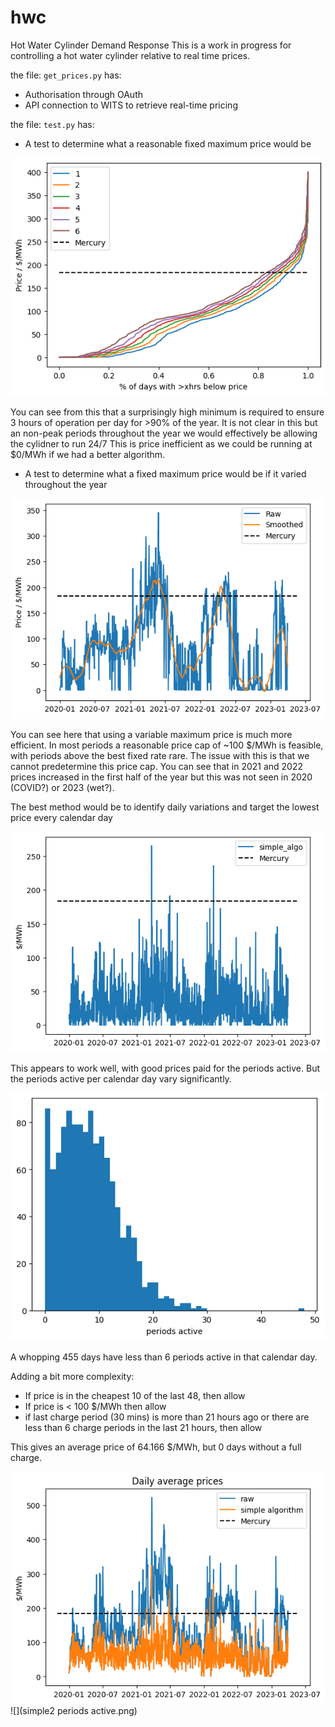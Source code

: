 # hwc
Hot Water Cylinder Demand Response
This is a work in progress for controlling a hot water cylinder relative to real time prices. 

the file: `get_prices.py` has:

- Authorisation through OAuth
- API connection to WITS to retrieve real-time pricing

the file: `test.py` has:
 - A test to determine what a reasonable fixed maximum price would be
 
![](fixed_price_test.png)

You can see from this that a surprisingly high minimum is required to ensure 3 hours of operation per day for >90% of the year.
It is not clear in this but an non-peak periods throughout the year we would effectively be allowing the cylidner to run 24/7
This is price inefficient as we could be running at $0/MWh if we had a better algorithm.

 - A test to determine what a fixed maximum price would be if it varied throughout the year
 
![](variable_price_test2.png)

You can see here that using a variable maximum price is much more efficient.
In most periods a reasonable price cap of ~100 $/MWh is feasible, with periods above the best fixed rate rare.
The issue with this is that we cannot predetermine this price cap. You can see that in 2021 and 2022 prices increased in the first half of the year but this was not seen in 2020 (COVID?) or 2023 (wet?).

The best method would be to identify daily variations and target the lowest price every calendar day

![](simple1.png)

This appears to work well, with good prices paid for the periods active. But the periods active per calendar day vary significantly.

![](simple_periods_active.png)

A whopping 455 days have less than 6 periods active in that calendar day.

Adding a bit more complexity: 
- If price is in the cheapest 10 of the last 48, then allow
- If price is < 100 $/MWh then allow
- if last charge period (30 mins) is more than 21 hours ago or there are less than 6 charge periods in the last 21 hours, then allow

This gives an average price of 64.166 $/MWh, but 0 days without a full charge.

![](simple2.png)
![](simple2 periods active.png)
